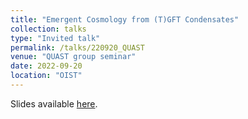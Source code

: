 ```yaml
---
title: "Emergent Cosmology from (T)GFT Condensates"
collection: talks
type: "Invited talk"
permalink: /talks/220920_QUAST
venue: "QUAST group seminar"
date: 2022-09-20
location: "OIST"
---
```


Slides available [here](http://marchetti-luca.github.io/files/220920_OIST_slides.pdf).
